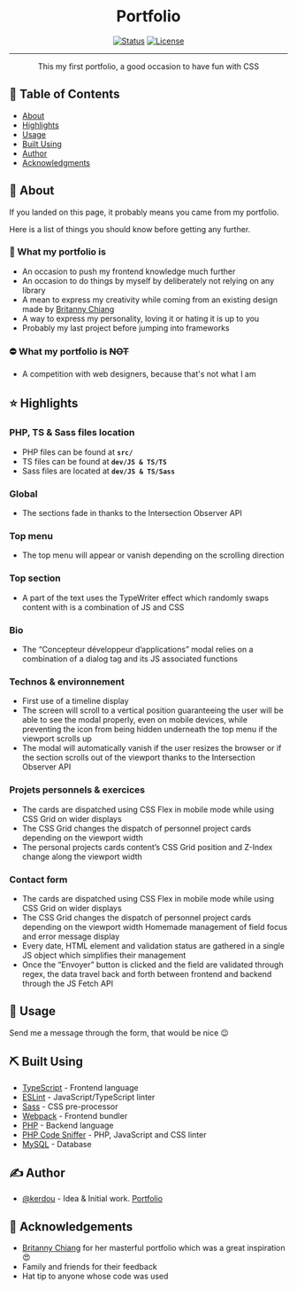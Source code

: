 **<h1 align="center">Portfolio</h1>**

<div align="center">

[![Status](https://img.shields.io/badge/status-active-success.svg)]()
[![License](https://img.shields.io/badge/license-MIT&nbsp;No&nbsp;Attrib-success.svg)](/LICENSE)

</div>

---

<p align="center"> This my first portfolio, a good occasion to have fun with CSS</p>

## 📝 Table of Contents

- [About](#about)
- [Highlights](#highlights)
- [Usage](#usage)
- [Built Using](#built_using)
- [Author](#author)
- [Acknowledgments](#acknowledgement)

## 🧐 About <a name = "about"></a>

If you landed on this page, it probably means you came from my portfolio.

Here is a list of things you should know before getting any further.

### :dart: What my portfolio is <a name = "is"></a>

- An occasion to push my frontend knowledge much further
- An occasion to do things by myself by deliberately not relying on any library
- A mean to express my creativity while coming from an existing design made by [Britanny Chiang](https://brittanychiang.com/)
- A way to express my personality, loving it or hating it is up to you
- Probably my last project before jumping into frameworks

### :no_entry: What my portfolio is ~~**NOT**~~<a name = "isnot"></a>

- A competition with web designers, because that's not what I am

## :star: Highlights <a name = "highlights"></a>

### PHP, TS & Sass files location

- PHP files can be found at **```src/```**
- TS files can be found at **```dev/JS & TS/TS```**
- Sass files are located at **```dev/JS & TS/Sass```**

### Global

- The sections fade in thanks to the Intersection Observer API

### Top menu

- The top menu will appear or vanish depending on the scrolling direction

### Top section

- A part of the text uses the TypeWriter effect which randomly swaps content with is a combination of JS and CSS

### Bio

- The “Concepteur développeur d’applications” modal relies on a combination of a dialog tag and its JS associated functions

### Technos & environnement

- First use of a timeline display
- The screen will scroll to a vertical position guaranteeing the user will be able to see the modal properly, even on mobile devices, while preventing the icon from being hidden underneath the top menu if the viewport scrolls up
- The modal will automatically vanish if the user resizes the browser or if the section scrolls out of the viewport thanks to the Intersection Observer API

### Projets personnels & exercices

- The cards are dispatched using CSS Flex in mobile mode while using CSS Grid on wider displays
- The CSS Grid changes the dispatch of personnel project cards depending on the viewport width
- The personal projects cards content’s CSS Grid position and Z-Index change along the viewport width

### Contact form

- The cards are dispatched using CSS Flex in mobile mode while using CSS Grid on wider displays
- The CSS Grid changes the dispatch of personnel project cards depending on the viewport width
Homemade management of field focus and error message display
- Every date, HTML element and validation status are gathered in a single JS object which simplifies their management
- Once the “Envoyer” button is clicked and the field are validated through regex, the data travel back and forth between frontend and backend  through the JS Fetch API

## 🎈 Usage <a name = "usage"></a>
Send me a message through the form, that would be nice :wink:

## ⛏️ Built Using <a name = "built_using"></a>

- [TypeScript](https://www.typescriptlang.org/) - Frontend language
- [ESLint](https://eslint.org/) - JavaScript/TypeScript linter
- [Sass](https://sass-lang.com/) - CSS pre-processor
- [Webpack](https://webpack.js.org/) - Frontend bundler
- [PHP](https://www.php.net/) - Backend language
- [PHP Code Sniffer](https://github.com/squizlabs/PHP_CodeSniffer/wiki) - PHP, JavaScript and CSS linter
- [MySQL](https://www.mysql.com/) - Database

## ✍️ Author <a name = "author"></a>

- [@kerdou](https://www.linkedin.com/in/gautier-le-hir-78796515b/) - Idea & Initial work. [Portfolio](https://kerdapp.ddns.net/)

## 🎉 Acknowledgements <a name = "acknowledgement"></a>

- [Britanny Chiang](https://brittanychiang.com/) for her masterful portfolio which was a great inspiration :heart_eyes:
- Family and friends for their feedback
- Hat tip to anyone whose code was used
